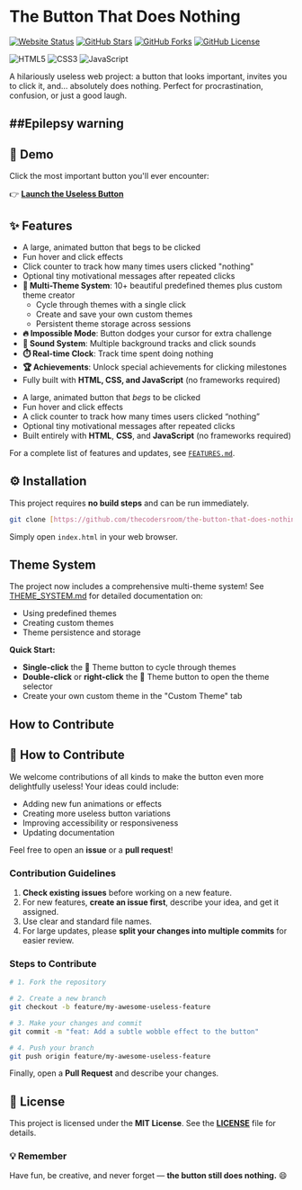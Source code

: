 # The Button That Does Nothing

[![Website Status](https://img.shields.io/website?url=https%3A%2F%2Fthecodersroom.github.io%2Fthe-button-that-does-nothing&label=live%20site&style=flat-square)](https://thecodersroom.github.io/the-button-that-does-nothing)
[![GitHub Stars](https://img.shields.io/github/stars/thecodersroom/the-button-that-does-nothing?style=social)](https://github.com/thecodersroom/the-button-that-does-nothing/stargazers)
[![GitHub Forks](https://img.shields.io/github/forks/thecodersroom/the-button-that-does-nothing?style=social)](https://github.com/thecodersroom/the-button-that-does-nothing/network/members)
[![GitHub License](https://img.shields.io/github/license/thecodersroom/the-button-that-does-nothing)](./LICENSE)

![HTML5](https://img.shields.io/badge/-HTML5-E34F26?style=flat-square&logo=html5&logoColor=white)
![CSS3](https://img.shields.io/badge/-CSS3-1572B6?style=flat-square&logo=css3&logoColor=white)
![JavaScript](https://img.shields.io/badge/-JavaScript-F7DF1E?style=flat-square&logo=javascript&logoColor=black)

A hilariously useless web project: a button that looks important, invites you to click it, and… absolutely does nothing. Perfect for procrastination, confusion, or just a good laugh.

##**Epilepsy warning**
---

## 🚀 Demo

Click the most important button you'll ever encounter:

👉 **[Launch the Useless Button](https://thecodersroom.github.io/the-button-that-does-nothing)**



## ✨ Features

- A large, animated button that begs to be clicked
- Fun hover and click effects
- Click counter to track how many times users clicked "nothing"
- Optional tiny motivational messages after repeated clicks
- **🎨 Multi-Theme System**: 10+ beautiful predefined themes plus custom theme creator
  - Cycle through themes with a single click
  - Create and save your own custom themes
  - Persistent theme storage across sessions
- **🔥 Impossible Mode**: Button dodges your cursor for extra challenge
- **🎵 Sound System**: Multiple background tracks and click sounds
- **⏱️ Real-time Clock**: Track time spent doing nothing
- **🏆 Achievements**: Unlock special achievements for clicking milestones
- Fully built with **HTML, CSS, and JavaScript** (no frameworks required)
* A large, animated button that *begs* to be clicked
* Fun hover and click effects
* A click counter to track how many times users clicked “nothing”
* Optional tiny motivational messages after repeated clicks
* Built entirely with **HTML**, **CSS**, and **JavaScript** (no frameworks required)

For a complete list of features and updates, see [`FEATURES.md`](./FEATURES.md).



## ⚙️ Installation

This project requires **no build steps** and can be run immediately.

```bash
git clone [https://github.com/thecodersroom/the-button-that-does-nothing.git](https://github.com/thecodersroom/the-button-that-does-nothing.git)
````

Simply open `index.html` in your web browser.


## Theme System

The project now includes a comprehensive multi-theme system! See [THEME_SYSTEM.md](THEME_SYSTEM.md) for detailed documentation on:
- Using predefined themes
- Creating custom themes
- Theme persistence and storage

**Quick Start:**
- **Single-click** the 🎨 Theme button to cycle through themes
- **Double-click** or **right-click** the 🎨 Theme button to open the theme selector
- Create your own custom theme in the "Custom Theme" tab

## How to Contribute

## 🤝 How to Contribute

We welcome contributions of all kinds to make the button even more delightfully useless\! Your ideas could include:

  * Adding new fun animations or effects
  * Creating more useless button variations
  * Improving accessibility or responsiveness
  * Updating documentation

Feel free to open an **issue** or a **pull request**\!

### Contribution Guidelines

1.  **Check existing issues** before working on a new feature.
2.  For new features, **create an issue first**, describe your idea, and get it assigned.
3.  Use clear and standard file names.
4.  For large updates, please **split your changes into multiple commits** for easier review.

### Steps to Contribute

```bash
# 1. Fork the repository

# 2. Create a new branch
git checkout -b feature/my-awesome-useless-feature

# 3. Make your changes and commit
git commit -m "feat: Add a subtle wobble effect to the button"

# 4. Push your branch
git push origin feature/my-awesome-useless-feature
```

Finally, open a **Pull Request** and describe your changes.



## 📄 License

This project is licensed under the **MIT License**. See the **[LICENSE](./LICENSE)** file for details.



### 💡 Remember

Have fun, be creative, and never forget — **the button still does nothing.** 😄


